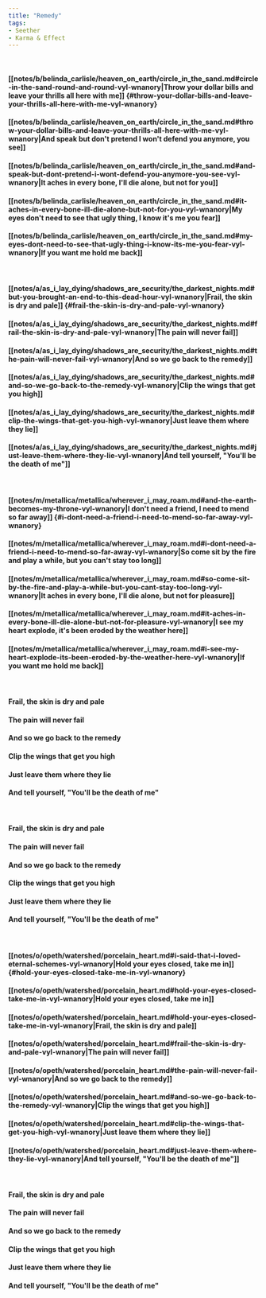 ```yaml
---
title: "Remedy"
tags:
- Seether
- Karma & Effect
---
```

&nbsp;
#### [[notes/b/belinda_carlisle/heaven_on_earth/circle_in_the_sand.md#circle-in-the-sand-round-and-round-vyl-wnanory|Throw your dollar bills and leave your thrills all here with me]] {#throw-your-dollar-bills-and-leave-your-thrills-all-here-with-me-vyl-wnanory}
#### [[notes/b/belinda_carlisle/heaven_on_earth/circle_in_the_sand.md#throw-your-dollar-bills-and-leave-your-thrills-all-here-with-me-vyl-wnanory|And speak but don't pretend I won't defend you anymore, you see]]
#### [[notes/b/belinda_carlisle/heaven_on_earth/circle_in_the_sand.md#and-speak-but-dont-pretend-i-wont-defend-you-anymore-you-see-vyl-wnanory|It aches in every bone, I'll die alone, but not for you]]
#### [[notes/b/belinda_carlisle/heaven_on_earth/circle_in_the_sand.md#it-aches-in-every-bone-ill-die-alone-but-not-for-you-vyl-wnanory|My eyes don't need to see that ugly thing, I know it's me you fear]]
#### [[notes/b/belinda_carlisle/heaven_on_earth/circle_in_the_sand.md#my-eyes-dont-need-to-see-that-ugly-thing-i-know-its-me-you-fear-vyl-wnanory|If you want me hold me back]]
&nbsp;
#### [[notes/a/as_i_lay_dying/shadows_are_security/the_darkest_nights.md#but-you-brought-an-end-to-this-dead-hour-vyl-wnanory|Frail, the skin is dry and pale]] {#frail-the-skin-is-dry-and-pale-vyl-wnanory}
#### [[notes/a/as_i_lay_dying/shadows_are_security/the_darkest_nights.md#frail-the-skin-is-dry-and-pale-vyl-wnanory|The pain will never fail]]
#### [[notes/a/as_i_lay_dying/shadows_are_security/the_darkest_nights.md#the-pain-will-never-fail-vyl-wnanory|And so we go back to the remedy]]
#### [[notes/a/as_i_lay_dying/shadows_are_security/the_darkest_nights.md#and-so-we-go-back-to-the-remedy-vyl-wnanory|Clip the wings that get you high]]
#### [[notes/a/as_i_lay_dying/shadows_are_security/the_darkest_nights.md#clip-the-wings-that-get-you-high-vyl-wnanory|Just leave them where they lie]]
#### [[notes/a/as_i_lay_dying/shadows_are_security/the_darkest_nights.md#just-leave-them-where-they-lie-vyl-wnanory|And tell yourself, "You'll be the death of me"]]
&nbsp;
#### [[notes/m/metallica/metallica/wherever_i_may_roam.md#and-the-earth-becomes-my-throne-vyl-wnanory|I don't need a friend, I need to mend so far away]] {#i-dont-need-a-friend-i-need-to-mend-so-far-away-vyl-wnanory}
#### [[notes/m/metallica/metallica/wherever_i_may_roam.md#i-dont-need-a-friend-i-need-to-mend-so-far-away-vyl-wnanory|So come sit by the fire and play a while, but you can't stay too long]]
#### [[notes/m/metallica/metallica/wherever_i_may_roam.md#so-come-sit-by-the-fire-and-play-a-while-but-you-cant-stay-too-long-vyl-wnanory|It aches in every bone, I'll die alone, but not for pleasure]]
#### [[notes/m/metallica/metallica/wherever_i_may_roam.md#it-aches-in-every-bone-ill-die-alone-but-not-for-pleasure-vyl-wnanory|I see my heart explode, it's been eroded by the weather here]]
#### [[notes/m/metallica/metallica/wherever_i_may_roam.md#i-see-my-heart-explode-its-been-eroded-by-the-weather-here-vyl-wnanory|If you want me hold me back]]
&nbsp;
#### Frail, the skin is dry and pale
#### The pain will never fail
#### And so we go back to the remedy
#### Clip the wings that get you high
#### Just leave them where they lie
#### And tell yourself, "You'll be the death of me"
&nbsp;
#### Frail, the skin is dry and pale
#### The pain will never fail
#### And so we go back to the remedy
#### Clip the wings that get you high
#### Just leave them where they lie
#### And tell yourself, "You'll be the death of me"
&nbsp;
#### [[notes/o/opeth/watershed/porcelain_heart.md#i-said-that-i-loved-eternal-schemes-vyl-wnanory|Hold your eyes closed, take me in]] {#hold-your-eyes-closed-take-me-in-vyl-wnanory}
#### [[notes/o/opeth/watershed/porcelain_heart.md#hold-your-eyes-closed-take-me-in-vyl-wnanory|Hold your eyes closed, take me in]]
#### [[notes/o/opeth/watershed/porcelain_heart.md#hold-your-eyes-closed-take-me-in-vyl-wnanory|Frail, the skin is dry and pale]]
#### [[notes/o/opeth/watershed/porcelain_heart.md#frail-the-skin-is-dry-and-pale-vyl-wnanory|The pain will never fail]]
#### [[notes/o/opeth/watershed/porcelain_heart.md#the-pain-will-never-fail-vyl-wnanory|And so we go back to the remedy]]
#### [[notes/o/opeth/watershed/porcelain_heart.md#and-so-we-go-back-to-the-remedy-vyl-wnanory|Clip the wings that get you high]]
#### [[notes/o/opeth/watershed/porcelain_heart.md#clip-the-wings-that-get-you-high-vyl-wnanory|Just leave them where they lie]]
#### [[notes/o/opeth/watershed/porcelain_heart.md#just-leave-them-where-they-lie-vyl-wnanory|And tell yourself, "You'll be the death of me"]]
&nbsp;
#### Frail, the skin is dry and pale
#### The pain will never fail
#### And so we go back to the remedy
#### Clip the wings that get you high
#### Just leave them where they lie
#### And tell yourself, "You'll be the death of me"
